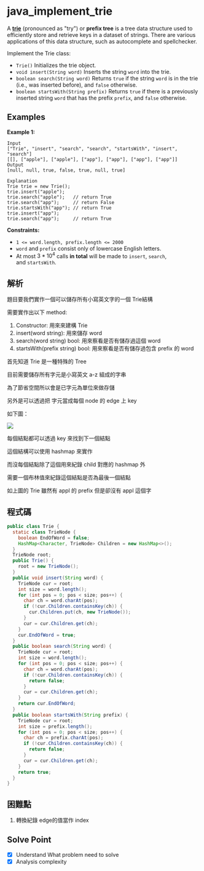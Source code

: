 # java_implement_trie

A **[trie](https://en.wikipedia.org/wiki/Trie)** (pronounced as "try") or **prefix tree** is a tree data structure used to efficiently store and retrieve keys in a dataset of strings. There are various applications of this data structure, such as autocomplete and spellchecker.

Implement the Trie class:

- `Trie()` Initializes the trie object.
- `void insert(String word)` Inserts the string `word` into the trie.
- `boolean search(String word)` Returns `true` if the string `word` is in the trie (i.e., was inserted before), and `false` otherwise.
- `boolean startsWith(String prefix)` Returns `true` if there is a previously inserted string `word` that has the prefix `prefix`, and `false` otherwise.

## Examples

**Example 1:**

```
Input
["Trie", "insert", "search", "search", "startsWith", "insert", "search"]
[[], ["apple"], ["apple"], ["app"], ["app"], ["app"], ["app"]]
Output
[null, null, true, false, true, null, true]

Explanation
Trie trie = new Trie();
trie.insert("apple");
trie.search("apple");   // return True
trie.search("app");     // return False
trie.startsWith("app"); // return True
trie.insert("app");
trie.search("app");     // return True

```

**Constraints:**

- `1 <= word.length, prefix.length <= 2000`
- `word` and `prefix` consist only of lowercase English letters.
- At most $`3*10^4`$ calls **in total** will be made to `insert`, `search`, and `startsWith`.

## 解析

題目要我們實作一個可以儲存所有小寫英文字的一個 Trie結構

需要實作出以下 method:

1.  Constructor:  用來來建構 Trie
2.  insert(word string): 用來儲存 word
3. search(word string) bool: 用來察看是否有儲存過這個 word
4. startsWith(prefix string) bool:  用來察看是否有儲存過包含 prefix 的 word

首先知道 Trie 是一種特殊的 Tree

目前需要儲存所有字元是小寫英文 a-z 組成的字串

為了節省空間所以會是已字元為單位來做存儲

另外是可以透過把 字元當成每個 node 的 edge 上 key

如下圖：

![](https://i.imgur.com/JTyTsFg.png)

每個結點都可以透過 key 來找到下一個結點

這個結構可以使用 hashmap 來實作

而沒每個結點除了這個用來紀錄 child 對應的 hashmap 外

需要一個布林值來紀錄這個結點是否為最後一個結點

如上圖的 Trie 雖然有 appl 的 prefix 但是卻沒有 appl 這個字

## 程式碼

```java
public class Trie {
  static class TrieNode {
    boolean EndOfWord = false;
    HashMap<Character, TrieNode> Children = new HashMap<>();
  }
  TrieNode root;
  public Trie() {
    root = new TrieNode();
  }
  public void insert(String word) {
    TrieNode cur = root;
    int size = word.length();
    for (int pos = 0; pos < size; pos++) {
      char ch = word.charAt(pos);
      if (!cur.Children.containsKey(ch)) {
        cur.Children.put(ch, new TrieNode());
      }
      cur = cur.Children.get(ch);
    }
    cur.EndOfWord = true;
  }
  public boolean search(String word) {
    TrieNode cur = root;
    int size = word.length();
    for (int pos = 0; pos < size; pos++) {
      char ch = word.charAt(pos);
      if (!cur.Children.containsKey(ch)) {
        return false;
      }
      cur = cur.Children.get(ch);
    }
    return cur.EndOfWord;
  }
  public boolean startsWith(String prefix) {
    TrieNode cur = root;
    int size = prefix.length();
    for (int pos = 0; pos < size; pos++) {
      char ch = prefix.charAt(pos);
      if (!cur.Children.containsKey(ch)) {
        return false;
      }
      cur = cur.Children.get(ch);
    }
    return true;
  }
}
```

## 困難點

1. 轉換紀錄 edge的值當作 index

## Solve Point

- [x]  Understand What problem need to solve
- [x]  Analysis complexity